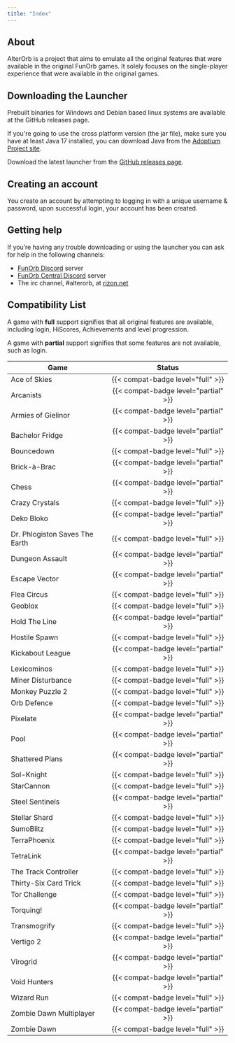 ```yaml
---
title: "Index"
---
```


## About

AlterOrb is a project that aims to emulate all the original features that were available in the original FunOrb games.
It solely focuses on the single-player experience that were available in the original games.

## Downloading the Launcher

Prebuilt binaries for Windows and Debian based linux systems are available at the GitHub releases page.

If you're going to use the cross platform version (the jar file), make sure you have at least Java 17 installed, you can
download Java from the [Adoptium Project site](https://adoptium.net/).

Download the latest launcher from the [GitHub releases page](https://github.com/alterorb/launcher/releases).

## Creating an account

You create an account by attempting to logging in with a unique username & password, upon successful login, your account
has been created.

## Getting help

If you’re having any trouble downloading or using the launcher you can ask for help in the following channels:

* [FunOrb Discord](https://discordapp.com/invite/MGfDrDf) server
* [FunOrb Central Discord](https://discordapp.com/invite/a4qUynM) server
* The irc channel, #alterorb, at [rizon.net](https://qchat.rizon.net/?channels=alterorb)

## Compatibility List

A game with **full** support signifies that all original features are available, including login, HiScores, Achievements and level progression.

A game with **partial** support signifies that some features are not available, such as login.

| Game                           |                  Status                  |
|--------------------------------|:----------------------------------------:|
| Ace of Skies                   |    {{< compat-badge level="full" >}}     |
| Arcanists                      |   {{< compat-badge level="partial" >}}   |
| Armies of Gielinor             |   {{< compat-badge level="partial" >}}   |
| Bachelor Fridge                |   {{< compat-badge level="partial" >}}   |
| Bouncedown                     |    {{< compat-badge level="full" >}}     |
| Brick-à-Brac                   |   {{< compat-badge level="partial" >}}   |
| Chess                          |   {{< compat-badge level="partial" >}}   |
| Crazy Crystals                 |    {{< compat-badge level="full" >}}     |
| Deko Bloko                     |   {{< compat-badge level="partial" >}}   |
| Dr. Phlogiston Saves The Earth |    {{< compat-badge level="full" >}}     |
| Dungeon Assault                |   {{< compat-badge level="partial" >}}   |
| Escape Vector                  |   {{< compat-badge level="partial" >}}   |
| Flea Circus                    |    {{< compat-badge level="full" >}}     |
| Geoblox                        |    {{< compat-badge level="full" >}}     |
| Hold The Line                  |   {{< compat-badge level="partial" >}}   |
| Hostile Spawn                  |    {{< compat-badge level="full" >}}     |
| Kickabout League               |   {{< compat-badge level="partial" >}}   |
| Lexicominos                    |    {{< compat-badge level="full" >}}     |
| Miner Disturbance              |    {{< compat-badge level="full" >}}     |
| Monkey Puzzle 2                |    {{< compat-badge level="full" >}}     |
| Orb Defence                    |    {{< compat-badge level="full" >}}     |
| Pixelate                       |   {{< compat-badge level="partial" >}}   |
| Pool                           |   {{< compat-badge level="partial" >}}   |
| Shattered Plans                |   {{< compat-badge level="partial" >}}   |
| Sol-Knight                     |    {{< compat-badge level="full" >}}     |
| StarCannon                     |    {{< compat-badge level="full" >}}     |
| Steel Sentinels                |   {{< compat-badge level="partial" >}}   |
| Stellar Shard                  |    {{< compat-badge level="full" >}}     |
| SumoBlitz                      |    {{< compat-badge level="full" >}}     |
| TerraPhoenix                   |    {{< compat-badge level="full" >}}     |
| TetraLink                      |   {{< compat-badge level="partial" >}}   |
| The Track Controller           |    {{< compat-badge level="full" >}}     |
| Thirty-Six Card Trick          |    {{< compat-badge level="full" >}}     |
| Tor Challenge                  |    {{< compat-badge level="full" >}}     |
| Torquing!                      |   {{< compat-badge level="partial" >}}   |
| Transmogrify                   |    {{< compat-badge level="full" >}}     |
| Vertigo 2                      |   {{< compat-badge level="partial" >}}   |
| Virogrid                       |   {{< compat-badge level="partial" >}}   |
| Void Hunters                   | {{< compat-badge level="partial" >}} |
| Wizard Run                     |    {{< compat-badge level="full" >}}     |
| Zombie Dawn Multiplayer        |   {{< compat-badge level="partial" >}}   |
| Zombie Dawn                    |    {{< compat-badge level="full" >}}     |

